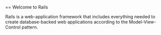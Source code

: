 == Welcome to Rails

Rails is a web-application framework that includes everything needed to create
database-backed web applications according to the Model-View-Control pattern.



